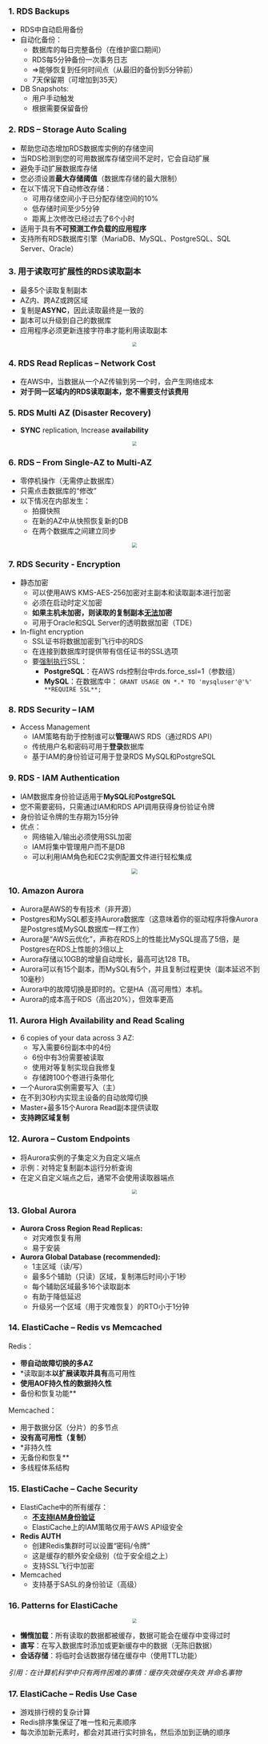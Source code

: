 ### 1. RDS Backups

- RDS中自动启用备份
- 自动化备份：
  - 数据库的每日完整备份（在维护窗口期间）
  - RDS每5分钟备份一次事务日志
  - =>能够恢复到任何时间点（从最旧的备份到5分钟前）
  - 7天保留期（可增加到35天）
- DB Snapshots:
  - 用户手动触发
  - 根据需要保留备份

### 2. RDS – Storage Auto Scaling

- 帮助您动态增加RDS数据库实例的存储空间
- 当RDS检测到您的可用数据库存储空间不足时，它会自动扩展
- 避免手动扩展数据库存储
- 您必须设置**最大存储阈值**（数据库存储的最大限制）
- 在以下情况下自动修改存储：
  - 可用存储空间小于已分配存储空间的10%
  - 低存储时间至少5分钟
  - 距离上次修改已经过去了6个小时
- 适用于具有**不可预测工作负载的应用程序**
- 支持所有RDS数据库引擎（MariaDB、MySQL、PostgreSQL、SQL Server、Oracle）

### 3. 用于读取可扩展性的RDS读取副本

- 最多5个读取复制副本
- AZ内、跨AZ或跨区域
- 复制是**ASYNC**，因此读取最终是一致的
- 副本可以升级到自己的数据库
- 应用程序必须更新连接字符串才能利用读取副本
<center><img src="async.png" style="zoom:55%"></center>

### 4. RDS Read Replicas – Network Cost

- 在AWS中，当数据从一个AZ传输到另一个时，会产生网络成本
- **对于同一区域内的RDS读取副本，您不需要支付该费用**

### 5. RDS Multi AZ (Disaster Recovery)

- **SYNC** replication, Increase **availability**
<center><img src="sync.png" style="zoom:55%"></center>

### 6. RDS – From Single-AZ to Multi-AZ

- 零停机操作（无需停止数据库）
- 只需点击数据库的“修改”
- 以下情况在内部发生：
  - 拍摄快照
  - 在新的AZ中从快照恢复新的DB
  - 在两个数据库之间建立同步
<center><img src="replica.png" style="zoom:58%"></center>

### 7. RDS Security - Encryption

- 静态加密
  - 可以使用AWS KMS-AES-256加密对主副本和读取副本进行加密
  - 必须在启动时定义加密
  - **如果主机未加密，则读取的复制副本<u>无法</u>加密**
  - 可用于Oracle和SQL Server的透明数据加密（TDE）
- In-flight encryption
  - SSL证书将数据加密到飞行中的RDS
  - 在连接到数据库时提供带有信任证书的SSL选项
  - 要<u>强制执行</u>SSL：
    - **PostgreSQL**：在AWS rds控制台中rds.force_ssl=1（参数组）
    - **MySQL**：在数据库中： `GRANT USAGE ON *.* TO 'mysqluser'@'%' **REQUIRE SSL**;`

### 8. RDS Security – IAM

- Access Management
  - IAM策略有助于控制谁可以**管理**AWS RDS（通过RDS API）
  - 传统用户名和密码可用于**登录**数据库
  - 基于IAM的身份验证可用于登录RDS MySQL和PostgreSQL

### 9. RDS - IAM Authentication

- IAM数据库身份验证适用于**MySQL**和**PostgreSQL**
- 您不需要密码，只需通过IAM和RDS API调用获得身份验证令牌
- 身份验证令牌的生存期为15分钟
- 优点：
  - 网络输入/输出必须使用SSL加密
  - IAM将集中管理用户而不是DB
  - 可以利用IAM角色和EC2实例配置文件进行轻松集成
<center><img src="ssl.png" style="zoom:70%"></center>

### 10. Amazon Aurora

- Aurora是AWS的专有技术（非开源）
- Postgres和MySQL都支持Aurora数据库（这意味着你的驱动程序将像Aurora是Postgres或MySQL数据库一样工作）
- Aurora是“AWS云优化”，声称在RDS上的性能比MySQL提高了5倍，是Postgres在RDS上性能的3倍以上
- Aurora存储以10GB的增量自动增长，最高可达128 TB。
- Aurora可以有15个副本，而MySQL有5个，并且复制过程更快（副本延迟不到10毫秒）
- Aurora中的故障切换是即时的。它是HA（高可用性）本机。
- Aurora的成本高于RDS（高出20%），但效率更高

### 11. Aurora High Availability and Read Scaling

- 6 copies of your data across 3 AZ:
  - 写入需要6份副本中的4份
  - 6份中有3份需要被读取
  - 使用对等复制实现自我修复
  - 存储跨100个卷进行条带化
- 一个Aurora实例需要写入（主）
- 在不到30秒内实现主设备的自动故障切换
- Master+最多15个Aurora Read副本提供读取
- **支持跨区域复制**

### 12. Aurora – Custom Endpoints

- 将Aurora实例的子集定义为自定义端点
- 示例：对特定复制副本运行分析查询
- 在定义自定义端点之后，通常不会使用读取器端点
<center><img src="endpoints.png" style="zoom:60%"></center>

### 13. Global Aurora

- **Aurora Cross Region Read Replicas:**
  - 对灾难恢复有用
  - 易于安装
- **Aurora Global Database (recommended):**
  - 1主区域（读/写）
  - 最多5个辅助（只读）区域，复制滞后时间小于1秒
  - 每个辅助区域最多16个读取副本
  - 有助于降低延迟
  - 升级另一个区域（用于灾难恢复）的RTO小于1分钟

### 14. ElastiCache – Redis vs Memcached
Redis：

- **带自动故障切换的多AZ**
- *读取副本**以扩展读取并具有**高可用性
- **使用AOF持久性的数据持久性**
- 备份和恢复功能**

Memcached：
- 用于数据分区（分片）的多节点
- **没有高可用性（复制）**
- *非持久性
- 无备份和恢复**
- 多线程体系结构

### 15. ElastiCache – Cache Security

- ElastiCache中的所有缓存：
  - **<u>不支持IAM身份验证</u>**
  - ElastiCache上的IAM策略仅用于AWS API级安全
- **Redis AUTH**
  - 创建Redis集群时可以设置“密码/令牌”
  - 这是缓存的额外安全级别（位于安全组之上）
  - 支持SSL飞行中加密
- Memcached
  - 支持基于SASL的身份验证（高级）

### 16. Patterns for ElastiCache

<center><img src="es.png" style="zoom:55%"></center>

- **懒惰加载**：所有读取的数据都被缓存，数据可能会在缓存中变得过时
- **直写**：在写入数据库时添加或更新缓存中的数据（无陈旧数据）
- **会话存储**：将临时会话数据存储在缓存中（使用TTL功能）

*引用：在计算机科学中只有两件困难的事情：缓存失效缓存失效 并命名事物*

### 17. ElastiCache – Redis Use Case

- 游戏排行榜的复杂计算
- Redis排序集保证了唯一性和元素顺序
- 每次添加新元素时，都会对其进行实时排名，然后添加到正确的顺序